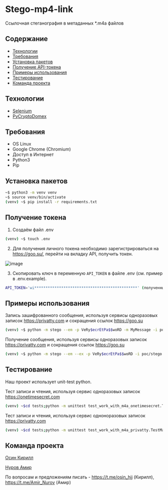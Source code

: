 <h1>Stego-mp4-link</h1>

Ссылочная стеганография в метаданных *.m4a файлов

## Содержание
- [Технологии](#технологии)
- [Требования](#требования)
- [Установка пакетов](#установка-пакетов)
- [Получение API-токена](#получение-токена)
- [Примеры использования](#примеры-использования)
- [Тестирование](#тестирование)
- [Команда проекта](#команда-проекта)


## Технологии

- <a href="https://www.selenium.dev/documentation/">Selenium</a>
- <a href="https://pypi.org/project/pycryptodomex/">PyCryptoDomex</a>

## Требования

- OS Linux
- Google Chrome (Chromium)
- Доступ в Интернет
- Python3
- Pip

## Установка пакетов
```sh
~$ python3 -m venv venv
~$ source venv/bin/activate
(venv) ~$ pip install -r requirements.txt
```

## Получение токена
1) Создаём файл .env
```sh
(venv) ~$ touch .env
```
2) Для получения личного токена необходимо зарегистрироваться на https://goo.su/, перейти на вкладку API, получить токен.

![image](https://github.com/kib-sources/stego-mp4-link/assets/59966999/1f776376-cd5c-47b1-a374-3d6afbfcb7cf)

3) Скопировать ключ в переменную `API_TOKEN` в файле .env (см. пример в .env.example).
```sh
API_TOKEN='wi**********************************************' (полученный API токен)
```


## Примеры использования

Запись зашифрованного сообщения, используя сервисы одноразовых записок https://privatty.com и сокращения ссылок https://goo.su

```sh
(venv) ~$ python -m stego --em -p VeRy$ecrEtPa$$woRD -m MyMessage -i poc/sample.m4a -o poc/stego.m4a
```

Получение сообщения, используя сервисы одноразовых записок https://privatty.com и сокращения ссылок https://goo.su

```sh
(venv) ~$ python -m stego --em --ex -p VeRy$ecrEtPa$$woRD -i poc/stego.m4a
```

## Тестирование

<p>Наш проект использует unit-test python.</p>

Тест записи и чтения, используя сервис одноразовых записок https://onetimesecret.com

```sh
(venv) ~$cd tests;python -m unittest test_work_with_m4a_onetimesecret.TestMain
```

Тест записи и чтения, используя сервис одноноразовых записок https://privatty.com

```sh
(venv) ~$cd tests;python -m unittest test_work_with_m4a_privatty.TestMain
```

## Команда проекта
<a href="https://github.com/yourProgrammist">Осин Кирилл</a>

<a href="https://github.com/nurovAm">Нуров Амир</a>

По вопросам и предложениям писать - https://t.me/osin_hjj (Кирилл),  https://t.me/Amir_Nurov (Амир)
